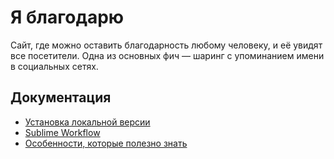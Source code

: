 # Я благодарю

Сайт, где можно оставить благодарность любому человеку, и её увидят все посетители. Одна из основных фич — шаринг с упоминанием имени в социальных сетях.

## Документация

* [Установка локальной версии](docs/install.md)
* [Sublime Workflow](docs/sublime.md)
* [Особенности, которые полезно знать](docs/utils.md)